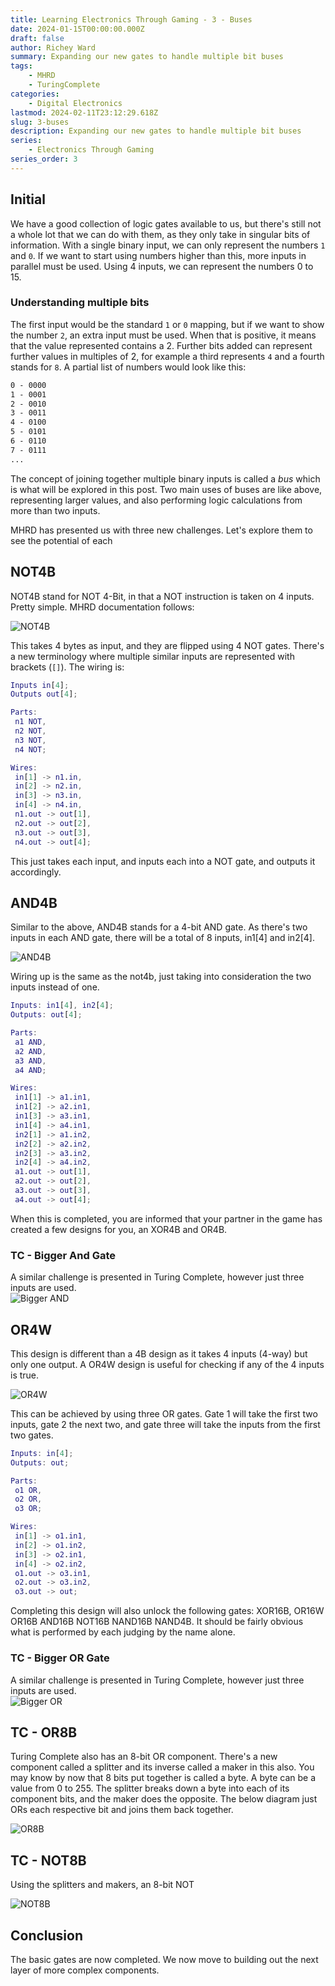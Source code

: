```yaml
---
title: Learning Electronics Through Gaming - 3 - Buses
date: 2024-01-15T00:00:00.000Z
draft: false
author: Richey Ward
summary: Expanding our new gates to handle multiple bit buses
tags:
    - MHRD
    - TuringComplete
categories:
    - Digital Electronics
lastmod: 2024-02-11T23:12:29.618Z
slug: 3-buses
description: Expanding our new gates to handle multiple bit buses
series:
    - Electronics Through Gaming
series_order: 3
---
```


## Initial

We have a good collection of logic gates available to us, but there's still not a whole lot that we can do with them, as they only take in singular bits of information.  With a single binary input, we can only represent the numbers `1` and `0`.  If we want to start using numbers higher than this, more inputs in parallel must be used. Using 4 inputs, we can represent the numbers 0 to 15.

### Understanding multiple bits

The first input would be the standard `1` or `0` mapping, but if we want to show the number `2`, an extra input must be used. When that is positive, it means that the value represented contains a 2. Further bits added can represent further values in multiples of 2, for example a third represents `4` and a fourth stands for `8`. A partial list of numbers would look like this:

```md
0 - 0000
1 - 0001
2 - 0010
3 - 0011
4 - 0100
5 - 0101
6 - 0110
7 - 0111
...
```

The concept of joining together multiple binary inputs is called a *bus* which is what will be explored in this post. Two main uses of buses are like above, representing larger values, and also performing logic calculations from more than two inputs.

MHRD has presented us with three new challenges. Let's explore them to see the potential of each

## NOT4B

NOT4B stand for NOT 4-Bit, in that a NOT instruction is taken on 4 inputs. Pretty simple. MHRD documentation follows:

![NOT4B](not4b.png)

This takes 4 bytes as input, and they are flipped using 4 NOT gates.  There's a new terminology where multiple similar inputs are represented with brackets (`[]`).
The wiring is:

```matlab
Inputs in[4];
Outputs out[4];

Parts:
 n1 NOT,
 n2 NOT,
 n3 NOT,
 n4 NOT;

Wires:
 in[1] -> n1.in,
 in[2] -> n2.in,
 in[3] -> n3.in,
 in[4] -> n4.in,
 n1.out -> out[1],
 n2.out -> out[2],
 n3.out -> out[3],
 n4.out -> out[4];
```

This just takes each input, and inputs each into a NOT gate, and outputs it accordingly.

## AND4B

Similar to the above, AND4B stands for a 4-bit AND gate. As there's two inputs in each AND gate, there will be a total of 8 inputs, in1[4] and in2[4].

![AND4B](and4b.png)

Wiring up is the same as the not4b, just taking into consideration the two inputs instead of one.

```matlab
Inputs: in1[4], in2[4];
Outputs: out[4];

Parts:
 a1 AND,
 a2 AND,
 a3 AND,
 a4 AND;

Wires:
 in1[1] -> a1.in1,
 in1[2] -> a2.in1,
 in1[3] -> a3.in1,
 in1[4] -> a4.in1,
 in2[1] -> a1.in2,
 in2[2] -> a2.in2,
 in2[3] -> a3.in2,
 in2[4] -> a4.in2,
 a1.out -> out[1],
 a2.out -> out[2],
 a3.out -> out[3],
 a4.out -> out[4];
```

When this is completed, you are informed that your partner in the game has created a few designs for you, an XOR4B and OR4B.

### TC - Bigger And Gate

A similar challenge is presented in Turing Complete, however just three inputs are used.  
![Bigger AND](bigger-and.png)

## OR4W

This design is different than a 4B design as it takes 4 inputs (4-way) but only one output.  A OR4W design is useful for checking if any of the 4 inputs is true.

![OR4W](or4w.png)

This can be achieved by using three OR gates. Gate 1 will take the first two inputs, gate 2 the next two, and gate three will take the inputs from the first two gates.  

```matlab
Inputs: in[4];
Outputs: out;

Parts:
 o1 OR,
 o2 OR,
 o3 OR;

Wires:
 in[1] -> o1.in1,
 in[2] -> o1.in2,
 in[3] -> o2.in1,
 in[4] -> o2.in2,
 o1.out -> o3.in1,
 o2.out -> o3.in2,
 o3.out -> out;
```

Completing this design will also unlock the following gates: XOR16B, OR16W OR16B AND16B NOT16B NAND16B NAND4B.  It should be fairly obvious what is performed by each judging by the name alone.

### TC - Bigger OR Gate

A similar challenge is presented in Turing Complete, however just three inputs are used.  
![Bigger OR](bigger-or.png)

## TC - OR8B

Turing Complete also has an 8-bit OR component. There's a new component called a splitter and its inverse called a maker in this also.  You may know by now that 8 bits put together is called a byte. A byte can be a value from 0 to 255.  The splitter breaks down a byte into each of its component bits, and the maker does the opposite.  The below diagram just ORs each respective bit and joins them back together.

![OR8B](or8b.png)

## TC - NOT8B

Using the splitters and makers, an 8-bit NOT

![NOT8B](not8b.png)

## Conclusion

The basic gates are now completed.  We now move to building out the next layer of more complex components.
